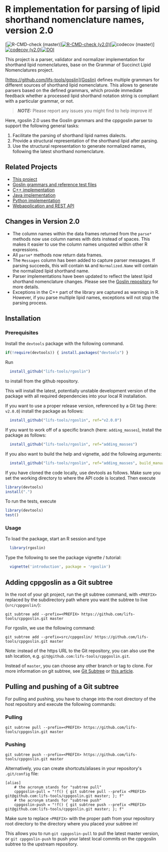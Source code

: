 # R implementation for parsing of lipid shorthand nomenclature names, version 2.0
[![R-CMD-check (master)](https://github.com/lifs-tools/rgoslin/actions/workflows/check-standard.yaml/badge.svg?branch=master)][![R-CMD-check (v2.0)](https://github.com/lifs-tools/rgoslin/actions/workflows/check-standard.yaml/badge.svg?branch=v2.0)](https://github.com/lifs-tools/rgoslin/actions/workflows/check-standard.yaml)[![codecov (master)](https://codecov.io/gh/lifs-tools/rgoslin/branch/master/graph/badge.svg)][![codecov (v2.0)](https://codecov.io/gh/lifs-tools/rgoslin/branch/master/graph/badge.svg)](https://codecov.io/gh/lifs-tools/rgoslin)[![DOI](https://zenodo.org/badge/DOI/10.5281/zenodo.3757672.svg)](https://doi.org/10.5281/zenodo.3757672)

This project is a parser, validator and normalizer implementation for shorthand lipid nomenclatures, base on the Grammar of Succinct Lipid Nomenclatures project.

[https://github.com/lifs-tools/goslin](Goslin) defines multiple grammars for different sources of shorthand lipid nomenclature. This allows to generate parsers based on the defined grammars, which provide immediate feedback whether a processed lipid shorthand notation string is compliant with a particular grammar, or not.

> **_NOTE:_**  Please report any issues you might find to help improve it!

Here, rgoslin 2.0 uses the Goslin grammars and the cppgoslin parser to support the following general tasks:

1. Facilitate the parsing of shorthand lipid names dialects.
2. Provide a structural representation of the shorthand lipid after parsing.
3. Use the structural representation to generate normalized names, following the latest shorthand nomenclature.

## Related Projects

- [This project](https://github.com/lifs-tools/rgoslin)
- [Goslin grammars and reference test files](https://github.com/lifs-tools/goslin)
- [C++ implementation](https://github.com/lifs-tools/cppgoslin)
- [Java implementation](https://github.com/lifs-tools/jgoslin)
- [Python implementation](https://github.com/lifs-tools/pygoslin)
- [Webapplication and REST API](https://github.com/lifs-tools/goslin-webapp)

## Changes in Version 2.0

- The column names within the data frames returned from the `parse*` methods now use column names with dots instead of spaces. This makes it easier to use the column names unquoted within other R expressions.
- All `parse*` methods now return data frames.
- The `Messages` column has been added to capture parser messages. If parsing succeeds, this will contain `NA` and `Normalized.Name` will contain the normalized lipid shorthand name.
- Parser implementations have been updated to reflect the latest lipid shorthand nomenclature changes. Please see the [Goslin repository](https://github.com/lifs-tools/goslin) for more details.
- Exceptions in the C++ part of the library are captured as warnings in R. However, if you parse multiple lipid names, exceptions will not stop the parsing process.

## Installation ##

### Prerequisites
Install the `devtools` package with the following command.
```R
if(!require(devtools)) { install.packages("devtools") }
```
  
Run

```R
  install_github("lifs-tools/rgoslin")
```
to install from the github repository.

This will install the latest, potentially unstable development version of the package with all required dependencies into your local R installation.

If you want to use a proper release version, referenced by a Git tag (here: `v2.0.0`) install the package as follows:

```R
  install_github("lifs-tools/rgoslin", ref="v2.0.0")
```

If you want to work off of a specific branch (here: `adding_masses`), install the package as follows:

```R
  install_github("lifs-tools/rgoslin", ref="adding_masses")
```

If you also want to build the help and vignette, add the following arguments:

```R
  install_github("lifs-tools/rgoslin", ref="adding_masses", build_manual = TRUE, build_vignettes = TRUE)
```

If you have cloned the code locally, use devtools as follows.
Make sure you set the working directory to where the API code is located.
Then execute

```R
library(devtools)
install(".")
```

To run the tests, execute
```R
library(devtools)
test()
```

### Usage

To load the package, start an R session and type

```R
  library(rgoslin)
```

Type the following to see the package vignette / tutorial:

```R
  vignette('introduction', package = 'rgoslin')
```

## Adding cppgoslin as a Git subtree

In the root of your git project, run the git subtree command, with `<PREFIX>` replaced by the subdirectory path where you want the subtree to live (`src/cppgoslin/`):

~~~~
git subtree add --prefix=<PREFIX> https://github.com/lifs-tools/cppgoslin.git master
~~~~

For rgoslin, we use the following command:

~~~~
git subtree add --prefix=src/cppgoslin/ https://github.com/lifs-tools/cppgoslin.git master
~~~~

Note: instead of the https URL to the Git repository, you can also use the ssh location, e.g. `git@github.com:lifs-tools/cppgoslin.git`.

Instead of `master`, you can choose any other branch or tag to clone.
For more information on git subtree, see [Git Subtree](https://github.com/git/git/blob/master/contrib/subtree/git-subtree.txt) or [this article](https://blog.developer.atlassian.com/the-power-of-git-subtree/).

## Pulling and pushing of a Git subtree
For pulling and pushing, you have to change into the root directory of the host repository and execute the following commands:

### Pulling
~~~~
git subtree pull --prefix=<PREFIX> https://github.com/lifs-tools/cppgoslin.git master
~~~~

### Pushing
~~~~
git subtree push --prefix=<PREFIX> https://github.com/lifs-tools/cppgoslin.git master
~~~~

Alternatively, you can create shortcuts/aliases in your repository's `.git/config` file:

~~~~
[alias]
    # the acronym stands for "subtree pull"
    cppgoslin-pull = "!f() { git subtree pull --prefix <PREFIX> git@github.com:lifs-tools/cppgoslin.git master; }; f"
    # the acronym stands for "subtree push"
    cppgoslin-push = "!f() { git subtree push --prefix <PREFIX> git@github.com:lifs-tools/cppgoslin.git master; }; f"
~~~~

Make sure to replace `<PREFIX>` with the proper path from your repository root directory to the directory where you placed your subtree in!

This allows you to run `git cppgoslin-pull` to pull the latest master version, or `git cppgoslin-push` to push your latest local commits on the cppgoslin subtree to the upstream repository.

